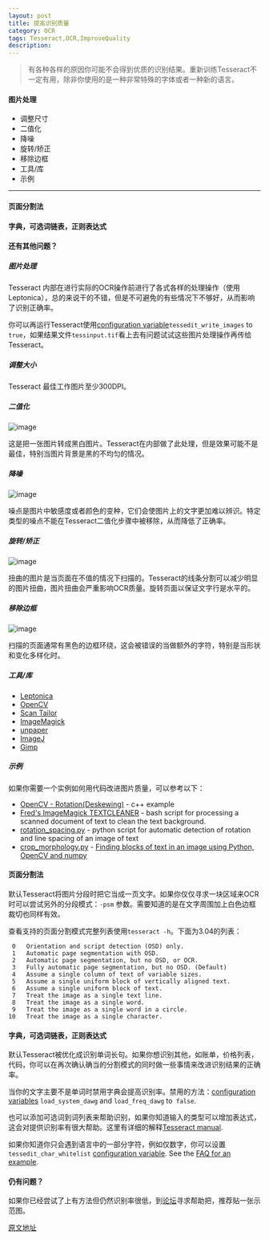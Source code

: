 ```yaml
---
layout: post
title: 提高识别质量
category: OCR
tags: Tesseract,OCR,ImproveQuality
description:
---
```


>   有各种各样的原因你可能不会得到优质的识别结果。重新训练Tesseract不一定有用，除非你使用的是一种非常特殊的字体或者一种新的语言。

####    图片处理

-   调整尺寸
-   二值化
-   降噪
-   旋转/矫正
-   移除边框
-   工具/库
-   示例

---

####    页面分割法

####  字典，可选词链表，正则表达式

#### 还有其他问题？

##### 图片处理

Tesseract 内部在进行实际的OCR操作前进行了各式各样的处理操作（使用Leptonica），总的来说干的不错，但是不可避免的有些情况下不够好，从而影响了识别正确率。

你可以再运行Tesseract使用[configuration variable](https://github.com/tesseract-ocr/tesseract/wiki/ControlParams)`tessedit_write_images` to `true`，如果结果文件`tessinput.tif`看上去有问题试试这些图片处理操作再传给Tesseract。

##### 调整大小

Tesseract 最佳工作图片至少300DPI。

##### 二值化

![image](/assets/uploads/binarisation.png)

这是把一张图片转成黑白图片。Tesseract在内部做了此处理，但是效果可能不是最佳，特别当图片背景是黑的不均匀的情况。

##### 降噪

![image](/assets/uploads/noise.png)

噪点是图片中敏感度或者颜色的变种，它们会使图片上的文字更加难以辨识。特定类型的噪点不能在Tesseract二值化步骤中被移除，从而降低了正确率。

##### 旋转/矫正

![image](/assets/uploads/skew-linedetection.png)

扭曲的图片是当页面在不值的情况下扫描的。Tesseract的线条分割可以减少明显的图片扭曲，图片扭曲会严重影响OCR质量。旋转页面以保证文字行是水平的。

##### 移除边框

![image](/assets/uploads/borders.png)

扫描的页面通常有黑色的边框环绕，这会被错误的当做额外的字符，特别是当形状和变化多样化时。

##### 工具/库

- [Leptonica](http://leptonica.com/)
- [OpenCV](http://opencv.org/)
- [Scan Tailor](http://scantailor.sourceforge.net/)
- [ImageMagick](http://www.imagemagick.org/)
- [unpaper](https://www.flameeyes.eu/projects/unpaper)
- [ImageJ](http://rsb.info.nih.gov/ij/)
- [Gimp](http://www.gimp.org/)

##### 示例

如果你需要一个实例如何用代码改进图片质量，可以参考以下：

- [OpenCV - Rotation(Deskewing)](http://felix.abecassis.me/2011/10/opencv-rotation-deskewing/) - c++ example
- [Fred's ImageMagick TEXTCLEANER](http://www.fmwconcepts.com/imagemagick/textcleaner/index.php) - bash script for processing a scanned document of text to clean the text background.
- [rotation_spacing.py](https://gist.github.com/endolith/334196bac1cac45a4893#) - python script for automatic detection of rotation and line spacing of an image of text
- [crop_morphology.py](https://github.com/danvk/oldnyc/blob/master/ocr/tess/crop_morphology.py) - [Finding blocks of text in an image using Python, OpenCV and numpy](http://www.danvk.org/2015/01/07/finding-blocks-of-text-in-an-image-using-python-opencv-and-numpy.html)

#### 页面分割法

默认Tesseract将图片分段时把它当成一页文字。如果你仅仅寻求一块区域来OCR时可以尝试另外的分段模式：`-psm` 参数。需要知道的是在文字周围加上白色边框裁切也同样有效。

查看支持的页面分割模式完整列表使用`tesseract -h`。下面为3.04的列表：

```
 0   Orientation and script detection (OSD) only.
 1   Automatic page segmentation with OSD.
 2   Automatic page segmentation, but no OSD, or OCR.
 3   Fully automatic page segmentation, but no OSD. (Default)
 4   Assume a single column of text of variable sizes.
 5   Assume a single uniform block of vertically aligned text.
 6   Assume a single uniform block of text.
 7   Treat the image as a single text line.
 8   Treat the image as a single word.
 9   Treat the image as a single word in a circle.
10   Treat the image as a single character.
```

#### 字典，可选词链表，正则表达式

默认Tesseract被优化成识别单词长句。如果你想识别其他，如账单，价格列表，代码，你可以在再次确认确当的分割模式的同时做一些事情来改进识别结果的正确率。

当你的文字主要不是单词时禁用字典会提高识别率。禁用的方法：[configuration variables](https://github.com/tesseract-ocr/tesseract/wiki/ControlParams) `load_system_dawg` and `load_freq_dawg` to` false`.

也可以添加可选词到词列表来帮助识别，如果你知道输入的类型可以增加表达式，这会对提供识别率有很大帮助。这里有详细的解释[Tesseract manual](https://github.com/tesseract-ocr/tesseract/blob/master/doc/tesseract.1.asc#config-files-and-augmenting-with-user-data).

如果你知道你只会遇到语言中的一部分字符，例如仅数字，你可以设置`tessedit_char_whitelist` [configuration variable](https://github.com/tesseract-ocr/tesseract/wiki/ControlParams). See the [FAQ for an example](https://github.com/tesseract-ocr/tesseract/wiki/FAQ#how-do-i-recognize-only-digits).

#### 仍有问题？

如果你已经尝试了上有方法但仍然识别率很低，到[论坛](http://www.fmwconcepts.com/imagemagick/textcleaner/index.php)寻求帮助把，推荐贴一张示范图。

[原文地址](https://github.com/tesseract-ocr/tesseract/wiki/ImproveQuality#rescaling)
